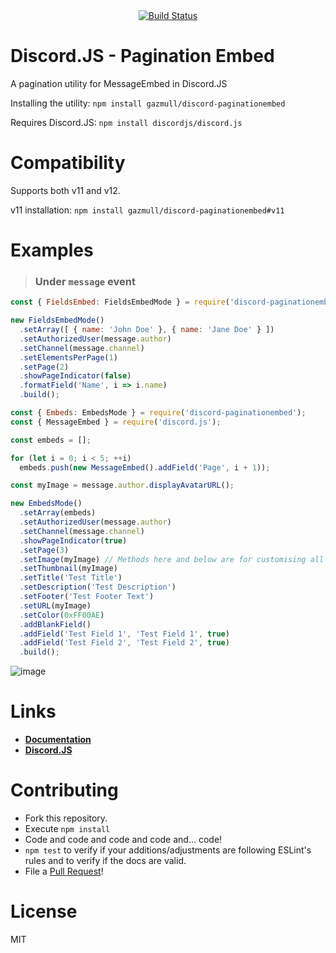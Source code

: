 <div align="center">
<a href="https://travis-ci.org/gazmull/discord-paginationembed"><img src="https://travis-ci.org/gazmull/discord-paginationembed.svg?branch=master" alt="Build Status" /></a>
</div>

# Discord.JS - Pagination Embed
A pagination utility for MessageEmbed in Discord.JS

Installing the utility: `npm install gazmull/discord-paginationembed`

Requires Discord.JS: `npm install discordjs/discord.js`

# Compatibility
Supports both v11 and v12.

v11 installation: `npm install gazmull/discord-paginationembed#v11`

# Examples
> ### Under `message` event

```js
const { FieldsEmbed: FieldsEmbedMode } = require('discord-paginationembed');

new FieldsEmbedMode()
  .setArray([ { name: 'John Doe' }, { name: 'Jane Doe' } ])
  .setAuthorizedUser(message.author)
  .setChannel(message.channel)
  .setElementsPerPage(1)
  .setPage(2)
  .showPageIndicator(false)
  .formatField('Name', i => i.name)
  .build();
```
```js
const { Embeds: EmbedsMode } = require('discord-paginationembed');
const { MessageEmbed } = require('discord.js');

const embeds = [];

for (let i = 0; i < 5; ++i)
  embeds.push(new MessageEmbed().addField('Page', i + 1));

const myImage = message.author.displayAvatarURL();

new EmbedsMode()
  .setArray(embeds)
  .setAuthorizedUser(message.author)
  .setChannel(message.channel)
  .showPageIndicator(true)
  .setPage(3)
  .setImage(myImage) // Methods here and below are for customising all embeds
  .setThumbnail(myImage)
  .setTitle('Test Title')
  .setDescription('Test Description')
  .setFooter('Test Footer Text')
  .setURL(myImage)
  .setColor(0xFF00AE)
  .addBlankField()
  .addField('Test Field 1', 'Test Field 1', true)
  .addField('Test Field 2', 'Test Field 2', true)
  .build();
```
![image](https://user-images.githubusercontent.com/32944712/37118454-41116cbe-228f-11e8-9878-f39db26316a1.png)


# Links
* [**Documentation**](https://gazmull.github.io/discord-paginationembed "Go to My Documentation")
* [**Discord.JS**](https://discord.js.org/#/docs/main/master/general/welcome "Go to Discord.JS Master Documentation")

# Contributing
* Fork this repository.
* Execute `npm install`
* Code and code and code and code and... code!
* `npm test` to verify if your additions/adjustments are following ESLint's rules and to verify if the docs are valid.
* File a [Pull Request](https://github.com/gazmull/discord-paginationembed/compare)!

# License
MIT
